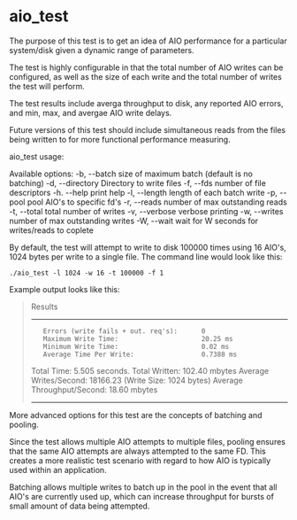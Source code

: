 # aio_test

The purpose of this test is to get an idea of AIO performance for a particular system/disk given a dynamic range of parameters.

The test is highly configurable in that the total number of AIO writes can be configured, as well as the size of each write and 
the total number of writes the test will perform. 

The test results include averga throughput to disk, any reported AIO errors, and min, max, and avergae AIO write delays. 

Future versions of this test should include simultaneous reads from the files being written to for more functional performance measuring. 

aio_test usage:

Available options:
  -b, --batch          size of maximum batch (default is no batching)
  -d, --directory      Directory to write files
  -f, --fds            number of file descriptors
  -h. --help           print help
  -l, --length         length of each batch write
  -p, --pool           pool AIO's to specific fd's
  -r, --reads          number of max outstanding reads
  -t, --total          total number of writes
  -v, --verbose        verbose printing
  -w, --writes         number of max outstanding writes
  -W, --wait           wait for W seconds for writes/reads to coplete

By default, the test will attempt to write to disk 100000 times using 16 AIO's, 1024 bytes per write to a single file. The command line 
would look like this:

`
./aio_test -l 1024 -w 16 -t 100000 -f 1
`

Example output looks like this:

> Results
> ********************************************************************
>        Errors (write fails + out. req's):      0
>        Maximum Write Time:                     20.25 ms
>        Minimum Write Time:                     0.02 ms
>        Average Time Per Write:                 0.7388 ms
> Total Time: 5.505 seconds. Total Written: 102.40 mbytes
> Average Writes/Second: 18166.23 (Write Size: 1024 bytes)
> Average Throughput/Second: 18.60 mbytes
> ********************************************************************

More advanced options for this test are the concepts of batching and pooling. 

Since the test allows multiple AIO attempts to multiple files, pooling ensures that the same AIO attempts are always attempted to the same FD. 
This creates a more realistic test scenario with regard to how AIO is typically used within an application.

Batching allows multiple writes to batch up in the pool in the event that all AIO's are currently used up, which can increase throughput for bursts
of small amount of data being attempted. 
